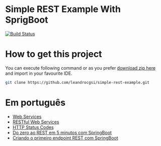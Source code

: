 # Simple REST Example With SprigBoot

[![Build Status](https://travis-ci.org/leandrocgsi/simple-rest-example.svg?branch=master)](https://travis-ci.org/leandrocgsi/simple-rest-example)

# How to get this project

You can execute following command or as you prefer [download zip here](https://github.com/leandrocgsi/simple-rest-example/archive/master.zip) and import in your favourite IDE.

```sh
git clone https://github.com/leandrocgsi/simple-rest-example.git
```

# Em português

* [Web Services](http://www.semeru.com.br/blog/web-services/)
* [RESTful Web Services](http://www.semeru.com.br/blog/restful-web-services/)
* [HTTP Status Codes](http://www.semeru.com.br/blog/http-status-codes-em-servicos-rest/)
* [Do zero ao REST em 5 minutos com SpringBoot](http://www.semeru.com.br/blog/do-zero-ao-rest-em-5-minutos-com-springboot/)
* [Criando o primeiro endpoint REST com SpringBoot](http://www.semeru.com.br/blog/criando-o-primeiro-endpoint-rest-com-springboot/)
